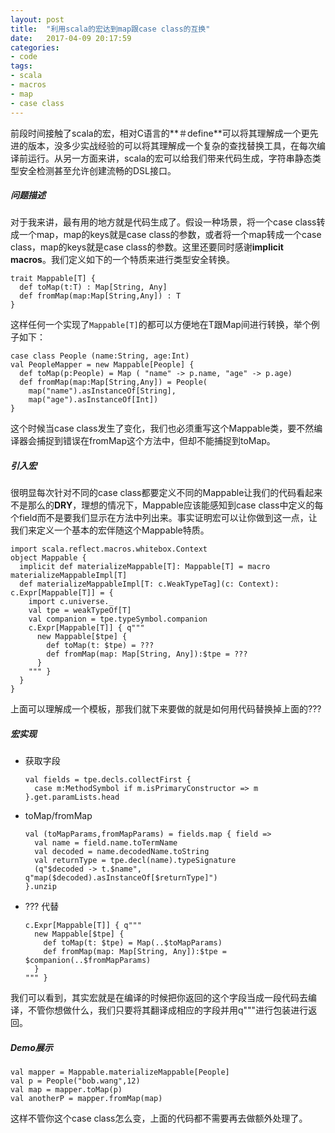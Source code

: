 ```yaml
---
layout: post
title:  "利用scala的宏达到map跟case class的互换"
date:   2017-04-09 20:17:59
categories: 
- code 
tags:
- scala
- macros
- map
- case class
---
```

前段时间接触了scala的宏，相对C语言的**＃define**可以将其理解成一个更先进的版本，没多少实战经验的可以将其理解成一个复杂的查找替换工具，在每次编译前运行。从另一方面来讲，scala的宏可以给我们带来代码生成，字符串静态类型安全检测甚至允许创建流畅的DSL接口。

##### 问题描述

对于我来讲，最有用的地方就是代码生成了。假设一种场景，将一个case class转成一个map，map的keys就是case class的参数，或者将一个map转成一个case class，map的keys就是case class的参数。这里还要同时感谢**implicit macros**。我们定义如下的一个特质来进行类型安全转换。

```
trait Mappable[T] {
  def toMap(t:T) : Map[String, Any]
  def fromMap(map:Map[String,Any]) : T
}
```

这样任何一个实现了`Mappable[T]`的都可以方便地在T跟Map间进行转换，举个例子如下：

``````
case class People (name:String, age:Int) 
val PeopleMapper = new Mappable[People] {
  def toMap(p:People) = Map ( "name" -> p.name, "age" -> p.age)
  def fromMap(map:Map[String,Any]) = People(
  	map("name").asInstanceOf[String],
  	map("age").asInstanceOf[Int])
}
``````

这个时候当case class发生了变化，我们也必须重写这个Mappable类，要不然编译器会捕捉到错误在fromMap这个方法中，但却不能捕捉到toMap。

##### 引入宏

很明显每次针对不同的case class都要定义不同的Mappable让我们的代码看起来不是那么的**DRY**，理想的情况下，Mappable应该能感知到case class中定义的每个field而不是要我们显示在方法中列出来。事实证明宏可以让你做到这一点，让我们来定义一个基本的宏伴随这个Mappable特质。

```
import scala.reflect.macros.whitebox.Context
object Mappable {
  implicit def materializeMappable[T]: Mappable[T] = macro materializeMappableImpl[T]
  def materializeMappableImpl[T: c.WeakTypeTag](c: Context): c.Expr[Mappable[T]] = {
    import c.universe._
    val tpe = weakTypeOf[T]
    val companion = tpe.typeSymbol.companion
    c.Expr[Mappable[T]] { q"""
      new Mappable[$tpe] {
        def toMap(t: $tpe) = ???
        def fromMap(map: Map[String, Any]):$tpe = ???
      }
    """ }
  }
}
```

上面可以理解成一个模板，那我们就下来要做的就是如何用代码替换掉上面的???

##### 宏实现

* 获取字段

  ```
  val fields = tpe.decls.collectFirst {
    case m:MethodSymbol if m.isPrimaryConstructor => m
  }.get.paramLists.head
  ```

* toMap/fromMap

  ```
  val (toMapParams,fromMapParams) = fields.map { field =>
    val name = field.name.toTermName
    val decoded = name.decodedName.toString
    val returnType = tpe.decl(name).typeSignature
    (q"$decoded -> t.$name", q"map($decoded).asInstanceOf[$returnType]")
  }.unzip
  ```

* ??? 代替

  ```
  c.Expr[Mappable[T]] { q"""
    new Mappable[$tpe] {
      def toMap(t: $tpe) = Map(..$toMapParams)
      def fromMap(map: Map[String, Any]):$tpe = $companion(..$fromMapParams)
    }
  """ }
  ```

我们可以看到，其实宏就是在编译的时候把你返回的这个字段当成一段代码去编译，不管你想做什么，我们只要将其翻译成相应的字段并用q"""进行包装进行返回。

##### Demo展示

```
val mapper = Mappable.materializeMappable[People]
val p = People("bob.wang",12)
val map = mapper.toMap(p)
val anotherP = mapper.fromMap(map)
```

这样不管你这个case class怎么变，上面的代码都不需要再去做额外处理了。